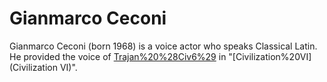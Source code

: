 # Gianmarco Ceconi

Gianmarco Ceconi (born 1968) is a voice actor who speaks Classical Latin. He provided the voice of [Trajan%20%28Civ6%29](Trajan) in "[Civilization%20VI](Civilization VI)".